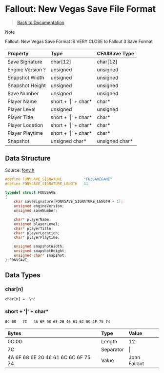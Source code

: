 # Fallout: New Vegas Save File Format

> [Back to Documentation](../DOCS.md)



> [!NOTE]
> Fallout: New Vegas Save Format IS VERY CLOSE to Fallout 3 Save Format

| Property         | Type                 | CFAllSave Type |
| :--------------- | :------------------- | :------------- |
| Save Signature   | char[12]             | char[12]       |
| Engine Version ? | unsigned             | unsigned       |
| Snapshot Width   | unsigned             | unsigned       |
| Snapshot Height  | unsigned             | unsigned       |
| Save Number      | unsigned             | unsigned       |
| Player Name      | short + '\|' + char* | char*          |
| Player Level     | unsigned             | unsigned       |
| Player Title     | short + '\|' + char* | char*          |
| Player Location  | short + '\|' + char* | char*          |
| Player Playtime  | short + '\|' + char* | char*          |
| Snapshot         | unsigned char*       | unsigned char* |



## Data Structure

Source: [fonv.h](../src/fonv.h)

```c
#define FONVSAVE_SIGNATURE          "FO3SAVEGAME"
#define FONVSAVE_SIGNATURE_LENGTH   11

typedef struct FONVSAVE
{
    char saveSignature[FONVSAVE_SIGNATURE_LENGTH + 1];
    unsigned engineVersion;
    unsigned saveNumber;

    char* playerName;
    unsigned playerLevel;
    char* playerTitle;
    char* playerLocation;
    char* playerPlaytime;

    unsigned snapshotWidth;
    unsigned snapshotHeight;
    unsigned char* snapshot;
} FONVSAVE;
```



## Data Types

### char[n]

`char[n] = '\n'`

### short + '|' + char*

```binary
0C 00   7C   4A 6F 68 6E 20 46 61 6C 6C 6F 75 74
```

| Bytes                               | Type      | Value        |
| :---------------------------------- | :-------- | :----------- |
| 0C 00                               | Length    | 12           |
| 7C                                  | Separator | \|           |
| 4A 6F 68 6E 20 46 61 6C 6C 6F 75 74 | Value     | John Fallout |
